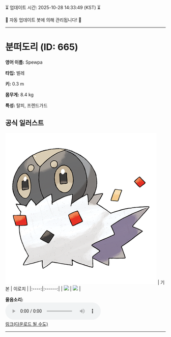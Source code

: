 
⏳ 업데이트 시간: 2025-10-28 14:33:49 (KST) ⏳

🤖 자동 업데이트 봇에 의해 관리됩니다! 🤖

---

# 분떠도리 (ID: 665)
**영어 이름:** Spewpa

**타입:** 벌레

**키:** 0.3 m

**몸무게:** 8.4 kg

**특성:** 탈피, 프렌드가드

## 공식 일러스트
![](https://raw.githubusercontent.com/PokeAPI/sprites/master/sprites/pokemon/other/official-artwork/665.png)
| 기본 | 이로치 |
|:----:|:------:|
| <img src="http://play.pokemonshowdown.com/sprites/ani/spewpa.gif" width="200"> | <img src="http://play.pokemonshowdown.com/sprites/ani-shiny/spewpa.gif" width="200"> |

**울음소리:**<br><audio controls src="https://raw.githubusercontent.com/PokeAPI/cries/main/cries/pokemon/latest/665.ogg"></audio><br> [링크(다운로드 될 수도)](https://raw.githubusercontent.com/PokeAPI/cries/main/cries/pokemon/latest/665.ogg)


---
